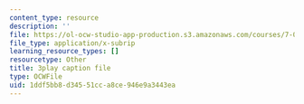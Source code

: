 ```yaml
---
content_type: resource
description: ''
file: https://ol-ocw-studio-app-production.s3.amazonaws.com/courses/7-016-introductory-biology-fall-2018/1ddf5bb8d34551cca8ce946e9a3443ea_iz7rWK5cqjE.vtt
file_type: application/x-subrip
learning_resource_types: []
resourcetype: Other
title: 3play caption file
type: OCWFile
uid: 1ddf5bb8-d345-51cc-a8ce-946e9a3443ea
---
```

